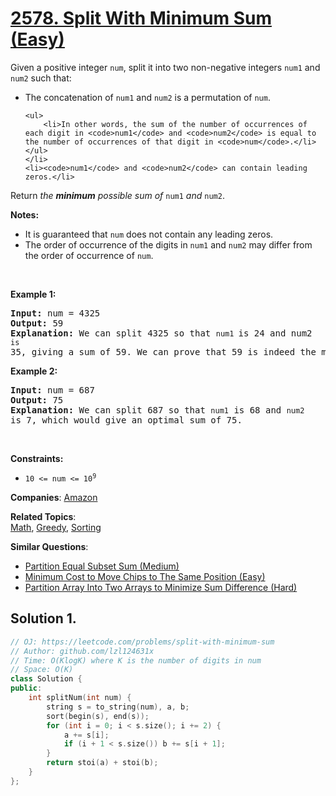 # [2578. Split With Minimum Sum (Easy)](https://leetcode.com/problems/split-with-minimum-sum)

<p>Given a positive integer <code>num</code>, split it into two non-negative integers <code>num1</code> and <code>num2</code> such that:</p>
<ul>
	<li>The concatenation of <code>num1</code> and <code>num2</code> is a permutation of <code>num</code>.

	<ul>
		<li>In other words, the sum of the number of occurrences of each digit in <code>num1</code> and <code>num2</code> is equal to the number of occurrences of that digit in <code>num</code>.</li>
	</ul>
	</li>
	<li><code>num1</code> and <code>num2</code> can contain leading zeros.</li>
</ul>
<p>Return <em>the <strong>minimum</strong> possible sum of</em> <code>num1</code> <em>and</em> <code>num2</code>.</p>
<p><strong>Notes:</strong></p>
<ul>
	<li>It is guaranteed that <code>num</code> does not contain any leading zeros.</li>
	<li>The order of occurrence of the digits in <code>num1</code> and <code>num2</code> may differ from the order of occurrence of <code>num</code>.</li>
</ul>
<p>&nbsp;</p>
<p><strong class="example">Example 1:</strong></p>
<pre><strong>Input:</strong> num = 4325
<strong>Output:</strong> 59
<strong>Explanation:</strong> We can split 4325 so that <code>num1 </code>is 24 and num2<code> is </code>35, giving a sum of 59. We can prove that 59 is indeed the minimal possible sum.
</pre>
<p><strong class="example">Example 2:</strong></p>
<pre><strong>Input:</strong> num = 687
<strong>Output:</strong> 75
<strong>Explanation:</strong> We can split 687 so that <code>num1</code> is 68 and <code>num2 </code>is 7, which would give an optimal sum of 75.
</pre>
<p>&nbsp;</p>
<p><strong>Constraints:</strong></p>
<ul>
	<li><code>10 &lt;= num &lt;= 10<sup>9</sup></code></li>
</ul>

**Companies**:
[Amazon](https://leetcode.com/company/amazon)

**Related Topics**:  
[Math](https://leetcode.com/tag/math/), [Greedy](https://leetcode.com/tag/greedy/), [Sorting](https://leetcode.com/tag/sorting/)

**Similar Questions**:
* [Partition Equal Subset Sum (Medium)](https://leetcode.com/problems/partition-equal-subset-sum/)
* [Minimum Cost to Move Chips to The Same Position (Easy)](https://leetcode.com/problems/minimum-cost-to-move-chips-to-the-same-position/)
* [Partition Array Into Two Arrays to Minimize Sum Difference (Hard)](https://leetcode.com/problems/partition-array-into-two-arrays-to-minimize-sum-difference/)

## Solution 1.

```cpp
// OJ: https://leetcode.com/problems/split-with-minimum-sum
// Author: github.com/lzl124631x
// Time: O(KlogK) where K is the number of digits in num
// Space: O(K)
class Solution {
public:
    int splitNum(int num) {
        string s = to_string(num), a, b;
        sort(begin(s), end(s));
        for (int i = 0; i < s.size(); i += 2) {
            a += s[i];
            if (i + 1 < s.size()) b += s[i + 1];
        }
        return stoi(a) + stoi(b);
    }
};
```